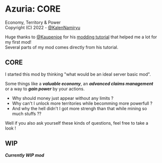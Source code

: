 # Azuria: CORE
Economy, Territory &amp; Power  
Copyright (C) 2022 - [@KalenNamiryu]

Huge thanks to [@Kaupenjoe] for his [modding tutorial] that helped me a lot for my first mod!  
Several parts of my mod comes directly from his tutorial.


## CORE
I started this mod by thinking "what would be an ideal server basic mod".

Some things like a ***valuable economy***, an ***advanced claims management*** or a way to ***gain power*** by your actions.  
- Why should money just appear without any limits ?  
- Why can't I unlock more territories while becomming more powerfull ?  
- And why the hell didn't I got more strengh than that while mining so much stuffs ??  

Well if you also ask yourself these kinds of questions, feel free to take a look !


## WIP
***Currently WIP mod***  



[@KalenNamiryu]: https://github.com/KalenNamiryu
[@Kaupenjoe]: https://github.com/Tutorials-By-Kaupenjoe
[modding tutorial]: https://www.youtube.com/playlist?list=PLKGarocXCE1Hut51TKKqZKqVZtKLZC48x
  
